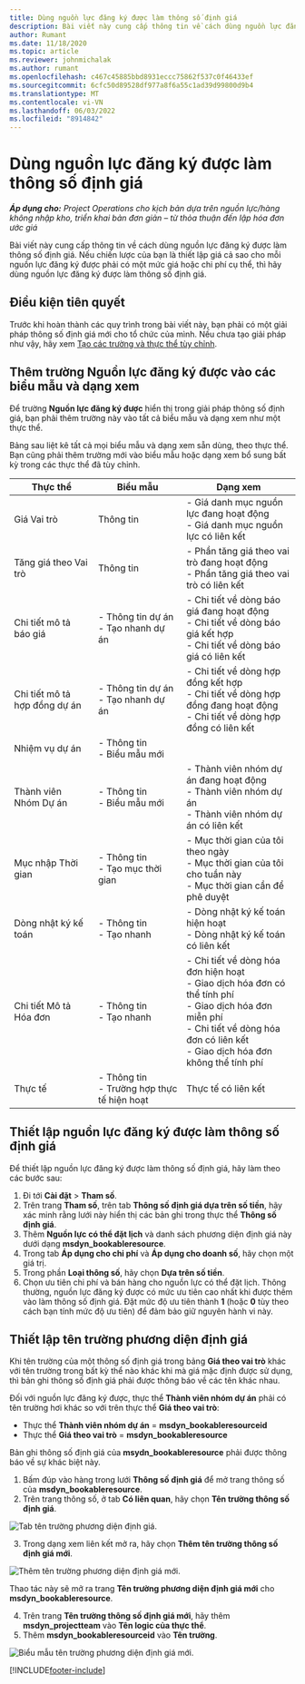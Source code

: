 ```yaml
---
title: Dùng nguồn lực đăng ký được làm thông số định giá
description: Bài viết này cung cấp thông tin về cách dùng nguồn lực đăng ký được làm thông số định giá.
author: Rumant
ms.date: 11/18/2020
ms.topic: article
ms.reviewer: johnmichalak
ms.author: rumant
ms.openlocfilehash: c467c45885bbd8931eccc75862f537c0f46433ef
ms.sourcegitcommit: 6cfc50d89528df977a8f6a55c1ad39d99800d9b4
ms.translationtype: MT
ms.contentlocale: vi-VN
ms.lasthandoff: 06/03/2022
ms.locfileid: "8914842"
---
```

# <a name="use-a-bookable-resource-as-a-pricing-dimension"></a>Dùng nguồn lực đăng ký được làm thông số định giá

 _**Áp dụng cho:** Project Operations cho kịch bản dựa trên nguồn lực/hàng không nhập kho, triển khai bản đơn giản – từ thỏa thuận đến lập hóa đơn ước giá_ 

Bài viết này cung cấp thông tin về cách dùng nguồn lực đăng ký được làm thông số định giá. Nếu chiến lược của bạn là thiết lập giá cả sao cho mỗi nguồn lực đăng ký được phải có một mức giá hoặc chi phí cụ thể, thì hãy dùng nguồn lực đăng ký được làm thông số định giá.

## <a name="prerequisites"></a>Điều kiện tiên quyết
Trước khi hoàn thành các quy trình trong bài viết này, bạn phải có một giải pháp thông số định giá mới cho tổ chức của mình. Nếu chưa tạo giải pháp như vậy, hãy xem [Tạo các trường và thực thể tùy chỉnh](../pricing-costing/create-custom-fields-entities-pricing-dimensions.md).

## <a name="add-the-bookable-resource-field-to-forms-and-views"></a>Thêm trường Nguồn lực đăng ký được vào các biểu mẫu và dạng xem
Để trường **Nguồn lực đăng ký được** hiển thị trong giải pháp thông số định giá, bạn phải thêm trường này vào tất cả biểu mẫu và dạng xem như một thực thể.

Bảng sau liệt kê tất cả mọi biểu mẫu và dạng xem sẵn dùng, theo thực thể. Bạn cũng phải thêm trường mới vào biểu mẫu hoặc dạng xem bổ sung bất kỳ trong các thực thể đã tùy chỉnh.

|   Thực thể        | Biểu mẫu   |Dạng xem        |
| ------------------------------|---------------------------------|----------------------------------|
|  Giá Vai trò| Thông tin | - Giá danh mục nguồn lực đang hoạt động<br> - Giá danh mục nguồn lực có liên kết |
|  Tăng giá theo Vai trò| Thông tin| - Phần tăng giá theo vai trò đang hoạt động<br>- Phần tăng giá theo vai trò có liên kết |
|  Chi tiết mô tả báo giá| - Thông tin dự án<br>- Tạo nhanh dự án| - Chi tiết về dòng báo giá đang hoạt động<br>- Chi tiết về dòng báo giá kết hợp<br>- Chi tiết về dòng báo giá có liên kết |
|  Chi tiết mô tả hợp đồng dự án| - Thông tin dự án<br>- Tạo nhanh dự án| - Chi tiết về dòng hợp đồng kết hợp<br>- Chi tiết về dòng hợp đồng đang hoạt động<br>- Chi tiết về dòng hợp đồng có liên kết |
|  Nhiệm vụ dự án| - Thông tin<br>- Biểu mẫu mới| &nbsp; |
|  Thành viên Nhóm Dự án| - Thông tin<br>- Biểu mẫu mới| - Thành viên nhóm dự án đang hoạt động<br>- Thành viên nhóm dự án<br>- Thành viên nhóm dự án có liên kết |
|  Mục nhập Thời gian| - Thông tin<br>- Tạo mục thời gian| - Mục thời gian của tôi theo ngày<br>- Mục thời gian của tôi cho tuần này<br>- Mục thời gian cần để phê duyệt|
|  Dòng nhật ký kế toán| - Thông tin<br>- Tạo nhanh| - Dòng nhật ký kế toán hiện hoạt<br>- Dòng nhật ký kế toán có liên kết |
|  Chi tiết Mô tả Hóa đơn| - Thông tin<br>- Tạo nhanh| - Chi tiết về dòng hóa đơn hiện hoạt<br>- Giao dịch hóa đơn có thể tính phí<br>- Giao dịch hóa đơn miễn phí<br>- Chi tiết về dòng hóa đơn có liên kết <br>- Giao dịch hóa đơn không thể tính phí|
|  Thực tế| - Thông tin<br>- Trường hợp thực tế hiện hoạt| Thực tế có liên kết |

## <a name="set-up-a-bookable-resource-as-a-pricing-dimension"></a>Thiết lập nguồn lực đăng ký được làm thông số định giá
Để thiết lập nguồn lực đăng ký được làm thông số định giá, hãy làm theo các bước sau:

1. Đi tới **Cài đặt** > **Tham số**. 
2. Trên trang **Tham số**, trên tab **Thông số định giá dựa trên số tiền**, hãy xác minh rằng lưới này hiển thị các bản ghi trong thực thể **Thông số định giá**. 
2. Thêm **Nguồn lực có thể đặt lịch** và danh sách phương diện định giá này dưới dạng **msdyn_bookableresource**. 
3. Trong tab **Áp dụng cho chi phí** và **Áp dụng cho doanh số**, hãy chọn một giá trị.
4. Trong phần **Loại thông số**, hãy chọn **Dựa trên số tiền**. 
5. Chọn ưu tiên chi phí và bán hàng cho nguồn lực có thể đặt lịch. Thông thường, nguồn lực đăng ký được có mức ưu tiên cao nhất khi được thêm vào làm thông số định giá. Đặt mức độ ưu tiên thành **1** (hoặc **0** tùy theo cách bạn tính mức độ ưu tiên) để đảm bảo giữ nguyên hành vi này.

## <a name="set-up-pricing-dimension-field-names"></a>Thiết lập tên trường phương diện định giá

Khi tên trường của một thông số định giá trong bảng **Giá theo vai trò** khác với tên trường trong bất kỳ thể nào khác khi mà giá mặc định được sử dụng, thì bản ghi thông số định giá phải được thông báo về các tên khác nhau.  

Đối với nguồn lực đăng ký được, thực thể **Thành viên nhóm dự án** phải có tên trường hơi khác so với trên thực thể **Giá theo vai trò**: 

 - Thực thể **Thành viên nhóm dự án** = **msdyn_bookableresourceid**
 - Thực thể **Giá theo vai trò** = **msdyn_bookableresource**

Bản ghi thông số định giá của **msydn_bookableresource** phải được thông báo về sự khác biệt này.

1. Bấm đúp vào hàng trong lưới **Thông số định giá** để mở trang thông số của **msdyn_bookableresource**.
2. Trên trang thông số, ở tab **Có liên quan**, hãy chọn **Tên trường thông số định giá**.

  ![Tab tên trường phương diện định giá.](media/PD-fieldname.png)

3. Trong dạng xem liên kết mở ra, hãy chọn **Thêm tên trường thông số định giá mới**.

  ![Thêm tên trường phương diện định giá mới.](media/Add-NewPD-fieldname.png)

  Thao tác này sẽ mở ra trang **Tên trường phương diện định giá mới** cho **msdyn_bookableresource**. 

4. Trên trang **Tên trường thông số định giá mới**, hãy thêm **msdyn_projectteam** vào **Tên logic của thực thể**.
5. Thêm **msdyn_bookableresourceid** vào **Tên trường**.

 ![Biểu mẫu tên trường phương diện định giá mới.](media/PD-fieldname-Added.png)


[!INCLUDE[footer-include](../includes/footer-banner.md)]